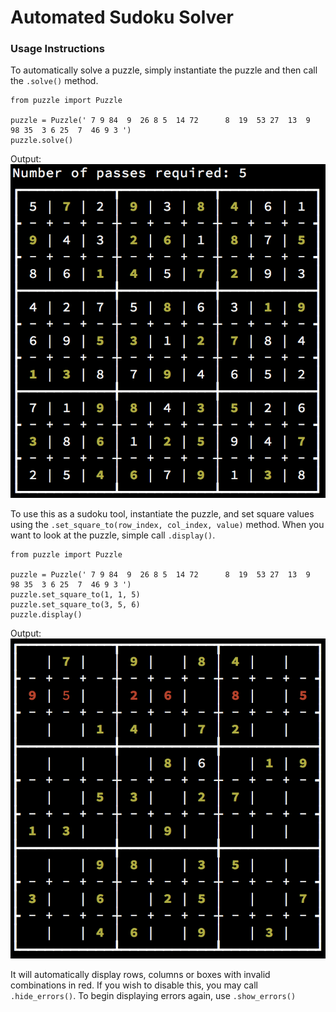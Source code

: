 # Automated Sudoku Solver

### Usage Instructions

To automatically solve a puzzle, simply instantiate the puzzle and then call the `.solve()` method.
```
from puzzle import Puzzle

puzzle = Puzzle(' 7 9 84  9  26 8 5  14 72      8  19  53 27  13  9      98 35  3 6 25  7  46 9 3 ')
puzzle.solve()
```
Output:
![Solved Sudoku Puzzle](assets/sudoku_solved.png)

To use this as a sudoku tool, instantiate the puzzle, and set square values using the `.set_square_to(row_index, col_index, value)` method. When you want to look at the puzzle, simple call `.display()`. 
```
from puzzle import Puzzle

puzzle = Puzzle(' 7 9 84  9  26 8 5  14 72      8  19  53 27  13  9      98 35  3 6 25  7  46 9 3 ')
puzzle.set_square_to(1, 1, 5)
puzzle.set_square_to(3, 5, 6)
puzzle.display()
```
Output:
![Sudoku Puzzle With Error](assets/sudoku_with_error.png)

It will automatically display rows, columns or boxes with invalid combinations in red. If you wish to disable this, you may call `.hide_errors()`. To begin displaying errors again, use `.show_errors()`
